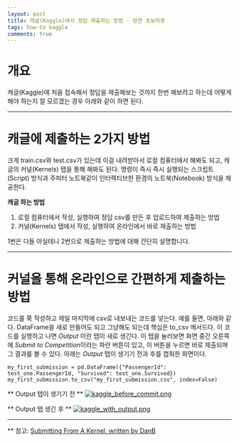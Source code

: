 ```yaml
---
layout: post
title: 캐글(Kaggle)에서 정답 제출하는 방법 - 완전 초보자용
tags: how-to kaggle
comments: true
---
```


# 개요
캐글(Kaggle)에 처음 접속해서 정답을 제출해보는 것까지 한번 해보려고 하는데 어떻게 해야 하는지 잘 모르겠는 경우 아래와 같이 하면 된다. 

---
   
# 캐글에 제출하는 2가지 방법
크게 train.csv와 test.csv가 있는데 이걸 내려받아서 로컬 컴퓨터에서 해봐도 되고, 캐글의 커널(Kernels) 탭을 통해 해봐도 된다. 명령이 즉시 즉시 실행되는 스크립트(Script) 방식과 주피터 노트북같이 인터렉티브한 환경의 노트북(Notebook) 방식을 제공한다. 
    
**캐글 하는 방법**
1. 로컬 컴퓨터에서 작성, 실행하여 정답 csv를 만든 후 업로드하여 제출하는 방법
2. 커널(Kernels) 탭에서 작성, 실행하여 온라인에서 바로 제출하는 방법

1번은 다들 아실테니 2번으로 제출하는 방법에 대해 간단히 설명합니다.

---
 
# 커널을 통해 온라인으로 간편하게 제출하는 방법
코드를 쭉 작성하고 제일 마지막에 csv로 내보내는 코드를 넣는다. 예를 들면, 아래와 같다. DataFrame을 새로 만들어도 되고 그냥해도 되는데 핵심은 to_csv 메서드다. 이 코드를 실행하고 나면 *Output* 이란 탭이 새로 생긴다. 이 탭을 눌러보면 화면 중간 오른쪽에 *Submit to Competition*이라는 파란 버튼이 있고, 이 버튼을 누르면 바로 제출되며 그 결과를 볼 수 있다. 아래는 *Output* 탭이 생기기 전과 후를 캡춰한 화면이다.
      
~~~
my_first_submission = pd.DataFrame({"PassengerId": test_one.PassengerId, "Survived": test_one.Survived})
my_first_submission.to_csv("my_first_submission.csv", index=False)
~~~
      
** Output 탭이 생기기 전 **
[![kaggle_before_commit.png](https://s26.postimg.cc/f7i1swubd/kaggle_before_commit.png)](https://postimg.cc/image/8h1kjh75h/)
    
** Output 탭 생긴 후 **
[![kaggle_with_output.png](https://s26.postimg.cc/fx0u59n55/kaggle_with_output.png)](https://postimg.cc/image/o2iw3fbdx/)
    
---

** 참고: [Submitting From A Kernel, written by DanB](https://www.kaggle.com/dansbecker/submitting-from-a-kernel)
    